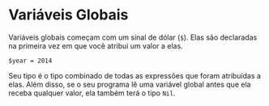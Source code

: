 # Variáveis Globais

Variáveis globais começam com um sinal de dólar (`$`). Elas são declaradas na primeira vez em que você atribui um valor a elas.

```crystal
$year = 2014
```

Seu tipo é o tipo combinado de todas as expressões que foram atribuídas a elas. Além disso, se o seu programa lê uma variável global antes que ela receba qualquer valor, ela também terá o tipo `Nil`.
